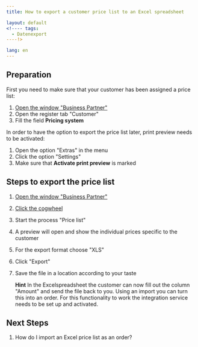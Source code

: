 ```yaml
---
title: How to export a customer price list to an Excel spreadsheet

layout: default
<!---- tags:
  - Datenexport
----!>

lang: en
---
```


## Preparation

First you need to make sure that your customer has been assigned a price list:

1. [Open the window "Business Partner"](How_to_find_and_open_a_window) 
1. Open the register tab "Customer"
1. Fill the field **Pricing system** 

In order to have the option to export the price list later, print preview needs to be activated:

1. Open the option "Extras" in the menu
1. Click the option "Settings"
1. Make sure that **Activate print preview** is marked

## Steps to export the price list 

1. [Open the window "Business Partner"](How_to_find_and_open_a_window)
1. [Click the cogwheel](How_to_start_cogwheel_processes)
1. Start the process "Price list"
1. A preview will open and show the individual prices specific to the customer
1. For the export format choose "XLS"
1. Click "Export"
1. Save the file in a location according to your taste


   **Hint** In the Excelspreadsheet the customer can now fill out the column "Amount" and send the file back to you. Using an import you can turn this into an order. For this functionality to work the integration service needs to be set up and activated.

## Next Steps
1. How do I import an Excel price list as an order?
